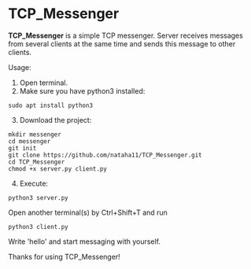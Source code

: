 # TCP_Messenger

**TCP_Messenger** is a simple TCP messenger. Server receives messages from several clients at the same time and sends this message to other clients.<br/>

Usage:<br/>
1. Open terminal.<br/>
2. Make sure you have python3 installed:<br/>
```
sudo apt install python3
```
3. Download the project:<br/>
```
mkdir messenger
cd messenger
git init
git clone https://github.com/nataha11/TCP_Messenger.git
cd TCP_Messenger
chmod +x server.py client.py
```
4. Execute:<br/>
```
python3 server.py
```
Open another terminal(s) by Ctrl+Shift+T and run<br/>
```
python3 client.py
```
Write 'hello' and start messaging with yourself.<br/>

Thanks for using TCP_Messenger!
